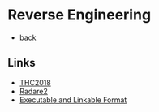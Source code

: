 # Reverse Engineering
- [back](README.md)

## Links
- [THC2018](/data/files/THC2018.pdf)
- [Radare2](https://www.megabeets.net/a-journey-into-radare-2-part-1/)
- [Executable and Linkable Format](https://en.wikipedia.org/wiki/Executable_and_Linkable_Format)